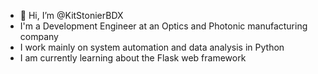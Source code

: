 - 👋 Hi, I’m @KitStonierBDX
- I'm a Development Engineer at an Optics and Photonic manufacturing company
- I work mainly on system automation and data analysis in Python
- I am currently learning about the Flask web framework 

<!---
KitStonierBDX/KitStonierBDX is a ✨ special ✨ repository because its `README.md` (this file) appears on your GitHub profile.
You can click the Preview link to take a look at your changes.
--->
